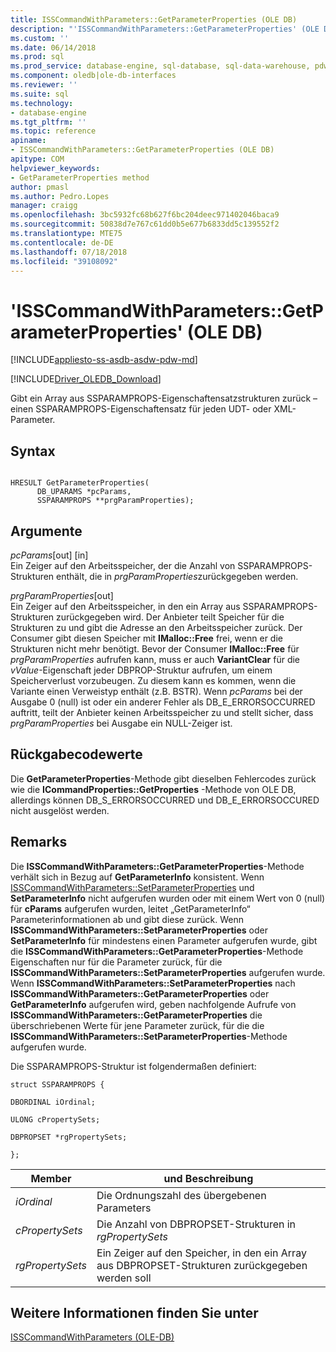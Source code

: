 ```yaml
---
title: ISSCommandWithParameters::GetParameterProperties (OLE DB)
description: "'ISSCommandWithParameters::GetParameterProperties' (OLE DB)"
ms.custom: ''
ms.date: 06/14/2018
ms.prod: sql
ms.prod_service: database-engine, sql-database, sql-data-warehouse, pdw
ms.component: oledb|ole-db-interfaces
ms.reviewer: ''
ms.suite: sql
ms.technology:
- database-engine
ms.tgt_pltfrm: ''
ms.topic: reference
apiname:
- ISSCommandWithParameters::GetParameterProperties (OLE DB)
apitype: COM
helpviewer_keywords:
- GetParameterProperties method
author: pmasl
ms.author: Pedro.Lopes
manager: craigg
ms.openlocfilehash: 3bc5932fc68b627f6bc204deec971402046baca9
ms.sourcegitcommit: 50838d7e767c61dd0b5e677b6833dd5c139552f2
ms.translationtype: MTE75
ms.contentlocale: de-DE
ms.lasthandoff: 07/18/2018
ms.locfileid: "39108092"
---
```

# <a name="isscommandwithparametersgetparameterproperties-ole-db"></a>'ISSCommandWithParameters::GetParameterProperties' (OLE DB)
[!INCLUDE[appliesto-ss-asdb-asdw-pdw-md](../../../includes/appliesto-ss-asdb-asdw-pdw-md.md)]

[!INCLUDE[Driver_OLEDB_Download](../../../includes/driver_oledb_download.md)]

  Gibt ein Array aus SSPARAMPROPS-Eigenschaftensatzstrukturen zurück – einen SSPARAMPROPS-Eigenschaftensatz für jeden UDT- oder XML-Parameter.  
  
## <a name="syntax"></a>Syntax  
  
```  
  
HRESULT GetParameterProperties(  
      DB_UPARAMS *pcParams,  
      SSPARAMPROPS **prgParamProperties);  
```  
  
## <a name="arguments"></a>Argumente  
 *pcParams*[out] [in]  
 Ein Zeiger auf den Arbeitsspeicher, der die Anzahl von SSPARAMPROPS-Strukturen enthält, die in *prgParamProperties*zurückgegeben werden.  
  
 *prgParamProperties*[out]  
 Ein Zeiger auf den Arbeitsspeicher, in den ein Array aus SSPARAMPROPS-Strukturen zurückgegeben wird. Der Anbieter teilt Speicher für die Strukturen zu und gibt die Adresse an den Arbeitsspeicher zurück. Der Consumer gibt diesen Speicher mit **IMalloc::Free** frei, wenn er die Strukturen nicht mehr benötigt. Bevor der Consumer **IMalloc::Free** für *prgParamProperties* aufrufen kann, muss er auch **VariantClear** für die *vValue*-Eigenschaft jeder DBPROP-Struktur aufrufen, um einem Speicherverlust vorzubeugen. Zu diesem kann es kommen, wenn die Variante einen Verweistyp enthält (z.B. BSTR). Wenn *pcParams* bei der Ausgabe 0 (null) ist oder ein anderer Fehler als DB_E_ERRORSOCCURRED auftritt, teilt der Anbieter keinen Arbeitsspeicher zu und stellt sicher, dass *prgParamProperties* bei Ausgabe ein NULL-Zeiger ist.  
  
## <a name="return-code-values"></a>Rückgabecodewerte  
 Die **GetParameterProperties**-Methode gibt dieselben Fehlercodes zurück wie die **ICommandProperties::GetProperties** -Methode von OLE DB, allerdings können DB_S_ERRORSOCCURRED und DB_E_ERRORSOCCURED nicht ausgelöst werden.  
  
## <a name="remarks"></a>Remarks  
 Die **ISSCommandWithParameters::GetParameterProperties**-Methode verhält sich in Bezug auf **GetParameterInfo** konsistent. Wenn [ISSCommandWithParameters::SetParameterProperties](../../oledb/ole-db-interfaces/isscommandwithparameters-setparameterproperties-ole-db.md) und **SetParameterInfo** nicht aufgerufen wurden oder mit einem Wert von 0 (null) für **cParams** aufgerufen wurden, leitet „GetParameterInfo“ Parameterinformationen ab und gibt diese zurück. Wenn **ISSCommandWithParameters::SetParameterProperties** oder **SetParameterInfo** für mindestens einen Parameter aufgerufen wurde, gibt die **ISSCommandWithParameters::GetParameterProperties**-Methode Eigenschaften nur für die Parameter zurück, für die **ISSCommandWithParameters::SetParameterProperties** aufgerufen wurde. Wenn **ISSCommandWithParameters::SetParameterProperties** nach **ISSCommandWithParameters::GetParameterProperties** oder **GetParameterInfo** aufgerufen wird, geben nachfolgende Aufrufe von **ISSCommandWithParameters::GetParameterProperties** die überschriebenen Werte für jene Parameter zurück, für die die **ISSCommandWithParameters::SetParameterProperties**-Methode aufgerufen wurde.  
  
 Die SSPARAMPROPS-Struktur ist folgendermaßen definiert:  
  
 `struct SSPARAMPROPS {`  
  
 `DBORDINAL iOrdinal;`  
  
 `ULONG cPropertySets;`  
  
 `DBPROPSET *rgPropertySets;`  
  
 `};`  
  
|Member|und Beschreibung|  
|------------|-----------------|  
|*iOrdinal*|Die Ordnungszahl des übergebenen Parameters|  
|*cPropertySets*|Die Anzahl von DBPROPSET-Strukturen in *rgPropertySets*|  
|*rgPropertySets*|Ein Zeiger auf den Speicher, in den ein Array aus DBPROPSET-Strukturen zurückgegeben werden soll|  
  
## <a name="see-also"></a>Weitere Informationen finden Sie unter  
 [ISSCommandWithParameters &#40;OLE-DB&#41;](../../oledb/ole-db-interfaces/isscommandwithparameters-ole-db.md)  
  
  
